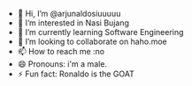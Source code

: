 - 👋 Hi, I’m @arjunaldosiuuuuu
- 👀 I’m interested in Nasi Bujang
- 🌱 I’m currently learning Software Engineering
- 💞️ I’m looking to collaborate on haho.moe
- 📫 How to reach me :no
- 😄 Pronouns: i'm a male.
- ⚡ Fun fact: Ronaldo is the GOAT

<!---
arjunaldosiuuuuu/arjunaldosiuuuuu is a ✨ special ✨ repository because its `README.md` (this file) appears on your GitHub profile.
You can click the Preview link to take a look at your changes.
--->
